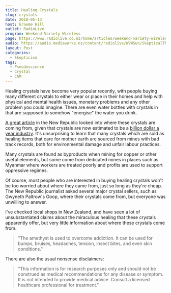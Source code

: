 ```yaml
---
title: Healing Crystals
slug: crystals
date: 2018-05-13
host: Graeme Hill
outlet: RadioLive
program: Weekend Variety Wireless
page: https://www.radiolive.co.nz/home/articles/weekend-variety-wireless/2018/05/skeptical-thoughts--healing-crystals---wondermins.html
audio: https://audio.mediaworks.nz/content/radiolive/WVWSun/SkepticalThoughts13_05_18.mp3
layout: Post
categories:
  - Skepticism
tags:
  - Pseudoscience
  - Crystal
  - CAM
---
```


Healing crystals have become very popular recently, with people buying many different crystals to either wear or place in their homes and help with physical and mental health issues, monetary problems and any other problem you could imagine. There are even water bottles with crystals in that are supposed to somehow "energise" the water you drink.

<!-- more -->

[A great article](https://newrepublic.com/article/148190/know-healing-crystals-come-from) in the New Republic looked into where these crystals are coming from, given that crystals are now estimated to be a [billion dollar a year industry](https://www.fastcompany.com/40410406/is-there-a-crystal-bubble-inside-the-billion-dollar-healing-gemstone-industry). It's unsurprising to learn that many crystals which are sold as healing items that care for mother earth are sourced from mines with bad track records, both for environmental damage and unfair labour practices.

Many crystals are found as byproducts when mining for copper or other useful elements, but some come from dedicated mines in places such as Myanmar where workers are treated poorly and profits are used to support oppressive regimes.

Of course, most people who are interested in buying healing crystals won't be too worried about where they came from, just so long as they're cheap. The New Republic journalist asked several major crystal sellers, such as Gwyneth Paltrow's Goop, where their crystals come from, but everyone was unwilling to answer.

I've checked local shops in New Zealand, and have seen a lot of unsubstantiated claims about the miraculous healing that these crystals apparently offer, but very little information about where these crystals come from.

> "The amethyst is used to overcome addiction. It can be used for bumps, bruises, headaches, tension, insect bites, and even skin conditions."

There are also the usual nonsense disclaimers:

> "This information is for research purposes only and should not be construed as medical recommendations for any disease or symptom. It is not intended to provide medical advice. Consult a licensed healthcare professional for treatment."

